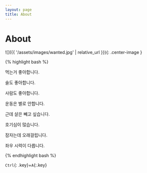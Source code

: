 ```yaml
---
layout: page
title: About
---
```


# About

![]({{ '/assets/images/wanted.jpg' | relative_url }}){: .center-image }

{% highlight bash %}

먹는거 좋아합니다.

술도 좋아합니다.

사람도 좋아합니다.

운동은 별로 안합니다.

근데 살은 빼고 싶습니다.

호기심이 많습니다.

잠자는데 오래걸립니다.

좌우 시력이 다릅니다.

{% endhighlight bash %}

`Ctrl`{: .key}+`A`{:.key}
